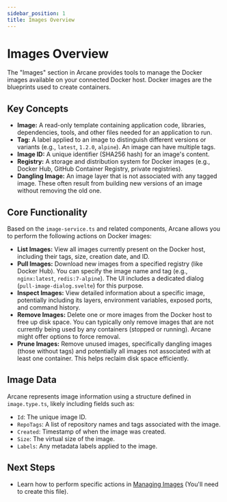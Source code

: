 ```yaml
---
sidebar_position: 1
title: Images Overview
---
```


# Images Overview

The "Images" section in Arcane provides tools to manage the Docker images available on your connected Docker host. Docker images are the blueprints used to create containers.

## Key Concepts

- **Image:** A read-only template containing application code, libraries, dependencies, tools, and other files needed for an application to run.
- **Tag:** A label applied to an image to distinguish different versions or variants (e.g., `latest`, `1.2.0`, `alpine`). An image can have multiple tags.
- **Image ID:** A unique identifier (SHA256 hash) for an image's content.
- **Registry:** A storage and distribution system for Docker images (e.g., Docker Hub, GitHub Container Registry, private registries).
- **Dangling Image:** An image layer that is not associated with any tagged image. These often result from building new versions of an image without removing the old one.

## Core Functionality

Based on the `image-service.ts` and related components, Arcane allows you to perform the following actions on Docker images:

- **List Images:** View all images currently present on the Docker host, including their tags, size, creation date, and ID.
- **Pull Images:** Download new images from a specified registry (like Docker Hub). You can specify the image name and tag (e.g., `nginx:latest`, `redis:7-alpine`). The UI includes a dedicated dialog (`pull-image-dialog.svelte`) for this purpose.
- **Inspect Images:** View detailed information about a specific image, potentially including its layers, environment variables, exposed ports, and command history.
- **Remove Images:** Delete one or more images from the Docker host to free up disk space. You can typically only remove images that are not currently being used by any containers (stopped or running). Arcane might offer options to force removal.
- **Prune Images:** Remove unused images, specifically dangling images (those without tags) and potentially all images not associated with at least one container. This helps reclaim disk space efficiently.

## Image Data

Arcane represents image information using a structure defined in `image.type.ts`, likely including fields such as:

- `Id`: The unique image ID.
- `RepoTags`: A list of repository names and tags associated with the image.
- `Created`: Timestamp of when the image was created.
- `Size`: The virtual size of the image.
- `Labels`: Any metadata labels applied to the image.

## Next Steps

- Learn how to perform specific actions in [Managing Images](./managing-images.md) (You'll need to create this file).
